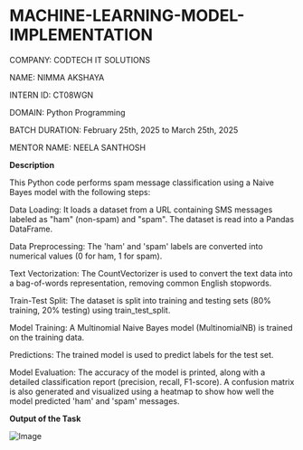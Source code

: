 # MACHINE-LEARNING-MODEL-IMPLEMENTATION
COMPANY: CODTECH IT SOLUTIONS

NAME: NIMMA AKSHAYA

INTERN ID: CT08WGN

DOMAIN: Python Programming

BATCH DURATION: February 25th, 2025 to March 25th, 2025

MENTOR NAME: NEELA SANTHOSH

**Description**

This Python code performs spam message classification using a Naive Bayes model with the following steps:

Data Loading: It loads a dataset from a URL containing SMS messages labeled as "ham" (non-spam) and "spam". The dataset is read into a Pandas DataFrame.

Data Preprocessing: The 'ham' and 'spam' labels are converted into numerical values (0 for ham, 1 for spam).

Text Vectorization: The CountVectorizer is used to convert the text data into a bag-of-words representation, removing common English stopwords.

Train-Test Split: The dataset is split into training and testing sets (80% training, 20% testing) using train_test_split.

Model Training: A Multinomial Naive Bayes model (MultinomialNB) is trained on the training data.

Predictions: The trained model is used to predict labels for the test set.

Model Evaluation: The accuracy of the model is printed, along with a detailed classification report (precision, recall, F1-score). A confusion matrix is also generated and visualized using a heatmap to show how well the model predicted 'ham' and 'spam' messages.

**Output of the Task**

![Image](https://github.com/user-attachments/assets/caec4aa5-bec7-4825-a572-8b5804840c80)
